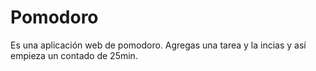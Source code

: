 # Pomodoro
Es una aplicación web de pomodoro. Agregas una tarea y la incias y así empieza un contado de 25min.
